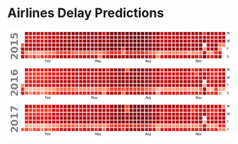 # Airlines Delay Predictions


![Image](/AirlineDelayPredictions/Code/Images/delays_overtime.png?raw=true)
